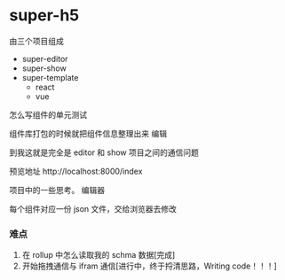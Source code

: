 # super-h5

由三个项目组成

- super-editor
- super-show
- super-template
  - react
  - vue

怎么写组件的单元测试

组件库打包的时候就把组件信息整理出来
编辑

到我这就是完全是
editor 和 show 项目之间的通信问题

预览地址
http://localhost:8000/index

项目中的一些思考。
编辑器

每个组件对应一份 json 文件，交给浏览器去修改

### 难点

1. 在 rollup 中怎么读取我的 schma 数据[完成]
2. 开始拖拽通信与 ifram 通信[进行中，终于捋清思路，Writing code！！！]
